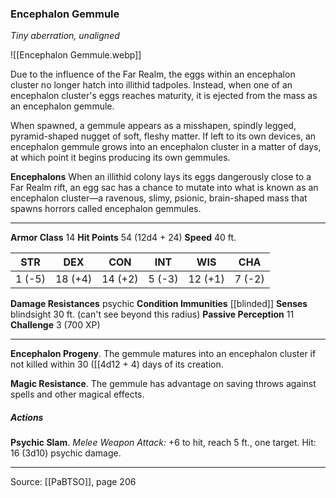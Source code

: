 ### Encephalon Gemmule
_Tiny aberration, unaligned_

![[Encephalon Gemmule.webp]]

Due to the influence of the Far Realm, the eggs within an encephalon cluster no longer hatch into illithid tadpoles. Instead, when one of an encephalon cluster's eggs reaches maturity, it is ejected from the mass as an encephalon gemmule.

When spawned, a gemmule appears as a misshapen, spindly legged, pyramid-shaped nugget of soft, fleshy matter. If left to its own devices, an encephalon gemmule grows into an encephalon cluster in a matter of days, at which point it begins producing its own gemmules.


**Encephalons** When an illithid colony lays its eggs dangerously close to a Far Realm rift, an egg sac has a chance to mutate into what is known as an encephalon cluster—a ravenous, slimy, psionic, brain-shaped mass that spawns horrors called encephalon gemmules.





---

**Armor Class** 14
**Hit Points** 54 (12d4 + 24)
**Speed** 40 ft.

| STR     | DEX     | CON     | INT     | WIS     | CHA     |
|---------|---------|---------|---------|---------|---------|
| 1 (-5) | 18 (+4) | 14 (+2) | 5 (-3) | 12 (+1) | 7 (-2) |

**Damage Resistances** psychic
**Condition Immunities** [[blinded]]
**Senses** blindsight 30 ft. (can't see beyond this radius)
**Passive Perception** 11
**Challenge** 3 (700 XP)

---

**Encephalon Progeny**. The gemmule matures into an encephalon cluster if not killed within 30 ([[4d12 + 4) days of its creation.

**Magic Resistance**. The gemmule has advantage on saving throws against spells and other magical effects.

##### Actions
**Psychic Slam**. _Melee Weapon Attack:_ +6 to hit, reach 5 ft., one target. Hit: 16 (3d10) psychic damage.


---

Source: [[PaBTSO]], page 206